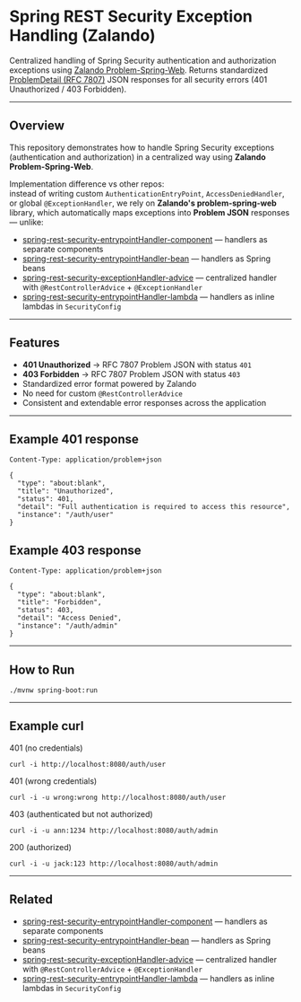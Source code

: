 # Spring REST Security Exception Handling (Zalando)

Centralized handling of Spring Security authentication and authorization exceptions using [Zalando Problem-Spring-Web](https://github.com/zalando/problem-spring-web). Returns standardized [ProblemDetail (RFC 7807)](https://datatracker.ietf.org/doc/html/rfc7807) JSON responses for all security errors (401 Unauthorized / 403 Forbidden).

---

## Overview
This repository demonstrates how to handle Spring Security exceptions (authentication and authorization) in a centralized way using **Zalando Problem-Spring-Web**.  

Implementation difference vs other repos:  
instead of writing custom `AuthenticationEntryPoint`, `AccessDeniedHandler`, or global `@ExceptionHandler`, we rely on **Zalando's problem-spring-web** library, which automatically maps exceptions into **Problem JSON** responses — unlike:  
- [spring-rest-security-entrypointHandler-component](https://github.com/Dmitrii-Russu-Labs-Snippets/spring-rest-security-entrypointHandler-component) — handlers as separate components  
- [spring-rest-security-entrypointHandler-bean](https://github.com/Dmitrii-Russu-Labs-Snippets/spring-rest-security-entrypointHandler-bean) — handlers as Spring beans  
- [spring-rest-security-exceptionHandler-advice](https://github.com/Dmitrii-Russu-Labs-Snippets/spring-rest-security-exceptionHandler-advice) — centralized handler with `@RestControllerAdvice` + `@ExceptionHandler`  
- [spring-rest-security-entrypointHandler-lambda](https://github.com/Dmitrii-Russu-Labs-Snippets/spring-rest-security-entrypointHandler-lambda) — handlers as inline lambdas in `SecurityConfig`


---

## Features
- **401 Unauthorized** → RFC 7807 Problem JSON with status `401`
- **403 Forbidden** → RFC 7807 Problem JSON with status `403`
- Standardized error format powered by Zalando
- No need for custom `@RestControllerAdvice`
- Consistent and extendable error responses across the application

---

## Example 401 response
```http
Content-Type: application/problem+json

{
  "type": "about:blank",
  "title": "Unauthorized",
  "status": 401,
  "detail": "Full authentication is required to access this resource",
  "instance": "/auth/user"
}
```

## Example 403 response
```http
Content-Type: application/problem+json

{
  "type": "about:blank",
  "title": "Forbidden",
  "status": 403,
  "detail": "Access Denied",
  "instance": "/auth/admin"
}
```

---

## How to Run
```
./mvnw spring-boot:run
```
---

## Example curl
401 (no credentials)
```
curl -i http://localhost:8080/auth/user
```
401 (wrong credentials)
```
curl -i -u wrong:wrong http://localhost:8080/auth/user
```
403 (authenticated but not authorized)
```
curl -i -u ann:1234 http://localhost:8080/auth/admin
```
200 (authorized)
```
curl -i -u jack:123 http://localhost:8080/auth/admin
```
---

## Related

- [spring-rest-security-entrypointHandler-component](https://github.com/Dmitrii-Russu-Labs-Snippets/spring-rest-security-entrypointHandler-component) — handlers as separate components  
- [spring-rest-security-entrypointHandler-bean](https://github.com/Dmitrii-Russu-Labs-Snippets/spring-rest-security-entrypointHandler-bean) — handlers as Spring beans  
- [spring-rest-security-exceptionHandler-advice](https://github.com/Dmitrii-Russu-Labs-Snippets/spring-rest-security-exceptionHandler-advice) — centralized handler with `@RestControllerAdvice` + `@ExceptionHandler`  
- [spring-rest-security-entrypointHandler-lambda](https://github.com/Dmitrii-Russu-Labs-Snippets/spring-rest-security-entrypointHandler-lambda) — handlers as inline lambdas in `SecurityConfig`  
